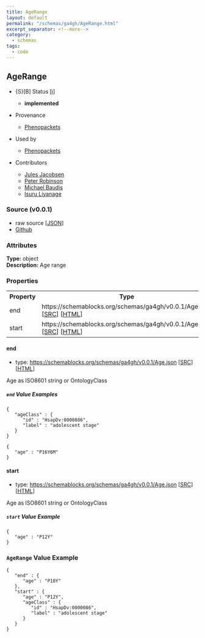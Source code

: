 ```yaml
---
title: AgeRange
layout: default
permalink: "/schemas/ga4gh/AgeRange.html"
excerpt_separator: <!--more-->
category:
  - schemas
tags:
  - code
---
```



## AgeRange

* {S}[B] Status  [[i]](https://schemablocks.org/about/sb-status-levels.html)
    - __implemented__

* Provenance  

    - [Phenopackets](https://github.com/phenopackets/phenopacket-schema/blob/master/docs/age.rst)  
* Used by  

    - [Phenopackets](https://github.com/phenopackets/phenopacket-schema/blob/master/docs/age.rst)  
* Contributors  

    - [Jules Jacobsen](https://orcid.org/0000-0002-3265-15918)  
    - [Peter Robinson](https://orcid.org/0000-0002-0736-91998)  
    - [Michael Baudis](https://orcid.org/0000-0002-9903-4248)  
    - [Isuru Liyanage](https://orcid.org/0000-0002-4839-5158)  
<!--more-->

### Source (v0.0.1)

* raw source [[JSON](./current/AgeRange.json)]
* [Github](https://github.com/ga4gh-schemablocks/blocks/blob/master/schemas/AgeRange.yaml)

### Attributes
  
__Type:__ object  
__Description:__ Age range

### Properties

<table>
  <tr>
    <th>Property</th>
    <th>Type</th>
  </tr>
  <tr>
    <td>end</td>
    <td>https://schemablocks.org/schemas/ga4gh/v0.0.1/Age.json [<a href="https://schemablocks.org/schemas/ga4gh/v0.0.1/Age.json" target="_BLANK">SRC</a>] [<a href="https://schemablocks.org/schemas/ga4gh/Age.html" target="_BLANK">HTML</a>]</td>
  </tr>
  <tr>
    <td>start</td>
    <td>https://schemablocks.org/schemas/ga4gh/v0.0.1/Age.json [<a href="https://schemablocks.org/schemas/ga4gh/v0.0.1/Age.json" target="_BLANK">SRC</a>] [<a href="https://schemablocks.org/schemas/ga4gh/Age.html" target="_BLANK">HTML</a>]</td>
  </tr>

</table>


#### end

* type: https://schemablocks.org/schemas/ga4gh/v0.0.1/Age.json [<a href="https://schemablocks.org/schemas/ga4gh/v0.0.1/Age.json" target="_BLANK">SRC</a>] [<a href="https://schemablocks.org/schemas/ga4gh/Age.html" target="_BLANK">HTML</a>]

Age as ISO8601 string or OntologyClass

##### `end` Value Examples  

```
{
   "ageClass" : {
      "id" : "HsapDv:0000086",
      "label" : "adolescent stage"
   }
}
```
```
{
   "age" : "P16Y6M"
}
```

#### start

* type: https://schemablocks.org/schemas/ga4gh/v0.0.1/Age.json [<a href="https://schemablocks.org/schemas/ga4gh/v0.0.1/Age.json" target="_BLANK">SRC</a>] [<a href="https://schemablocks.org/schemas/ga4gh/Age.html" target="_BLANK">HTML</a>]

Age as ISO8601 string or OntologyClass

##### `start` Value Example  

```
{
   "age" : "P12Y"
}
```


### `AgeRange` Value Example  

```
{
   "end" : {
      "age" : "P18Y"
   },
   "start" : {
      "age" : "P12Y",
      "ageClass" : {
         "id" : "HsapDv:0000086",
         "label" : "adolescent stage"
      }
   }
}
```


